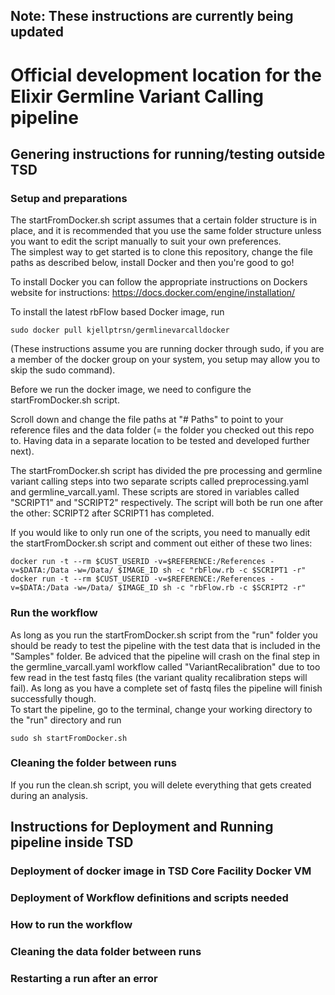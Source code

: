 ## Note: These instructions are currently being updated 

# Official development location for the Elixir Germline Variant Calling pipeline

## Genering instructions for running/testing outside TSD  

### Setup and preparations

The startFromDocker.sh script assumes that a certain folder structure is in place, and it is recommended that you use the same folder structure unless you want to edit the script manually to suit your own preferences.  
The simplest way to get started is to clone this repository, change the file paths as described below, install Docker and then you're good to go!  

To install Docker you can follow the appropriate instructions on Dockers website for instructions: https://docs.docker.com/engine/installation/

To install the latest rbFlow based Docker image, run 
```
sudo docker pull kjellptrsn/germlinevarcalldocker
```
(These instructions assume you are running docker through sudo, if you are a member of the docker group on your system, you setup may allow you to skip the sudo command).


Before we run the docker image, we need to configure the startFromDocker.sh script.  

Scroll down and change the file paths at "# Paths" to point to your reference files and the data folder (= the folder you checked out this repo to. Having data in a separate location to be tested and developed further next). 

The startFromDocker.sh script has divided the pre processing and germline variant calling steps into two separate scripts called preprocessing.yaml and germline_varcall.yaml. These scripts are stored in variables called "SCRIPT1" and "SCRIPT2" respectively. The script will both be run one after the other: SCRIPT2 after SCRIPT1 has completed.

If you would like to only run one of the scripts, you need to manually edit the startFromDocker.sh script and comment out either of these two lines: 
```
docker run -t --rm $CUST_USERID -v=$REFERENCE:/References -v=$DATA:/Data -w=/Data/ $IMAGE_ID sh -c "rbFlow.rb -c $SCRIPT1 -r"
docker run -t --rm $CUST_USERID -v=$REFERENCE:/References -v=$DATA:/Data -w=/Data/ $IMAGE_ID sh -c "rbFlow.rb -c $SCRIPT2 -r" 
```

### Run the workflow

As long as you run the startFromDocker.sh script from the "run" folder you should be ready to test the pipeline with the test data that is included in the "Samples" folder. Be adviced that the pipeline will crash on the final step in the germline_varcall.yaml workflow called "VariantRecalibration" due to too few read in the test fastq files (the variant quality recalibration steps will fail). As long as you have a complete set of fastq files the pipeline will finish successfully though.  
To start the pipeline, go to the terminal, change your working directory to the "run" directory and run 
```
sudo sh startFromDocker.sh
```


### Cleaning the folder between runs  
If you run the clean.sh script, you will delete everything that gets created during an analysis.  



## Instructions for Deployment and Running pipeline inside TSD

### Deployment of docker image in TSD Core Facility Docker VM

### Deployment of Workflow definitions and scripts needed

### How to run the workflow 

### Cleaning the data folder between runs

### Restarting a run after an error


